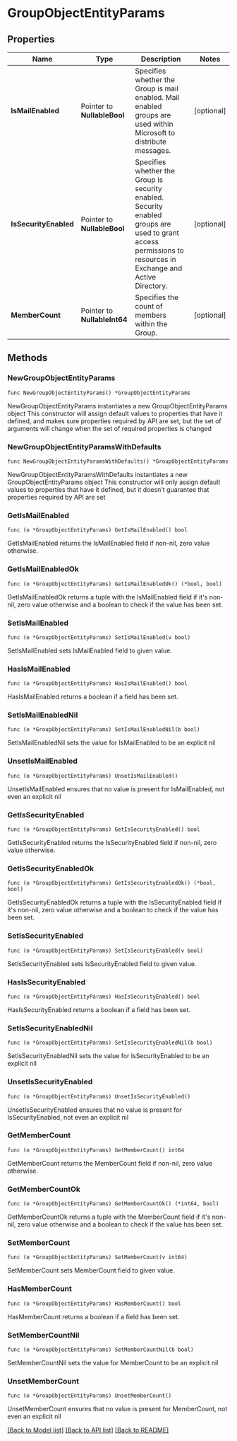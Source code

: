 # GroupObjectEntityParams

## Properties

Name | Type | Description | Notes
------------ | ------------- | ------------- | -------------
**IsMailEnabled** | Pointer to **NullableBool** | Specifies whether the Group is mail enabled. Mail enabled groups are used within Microsoft to distribute messages. | [optional] 
**IsSecurityEnabled** | Pointer to **NullableBool** | Specifies whether the Group is security enabled. Security enabled groups are used to grant access permissions to resources in Exchange and Active Directory. | [optional] 
**MemberCount** | Pointer to **NullableInt64** | Specifies the count of members within the Group. | [optional] 

## Methods

### NewGroupObjectEntityParams

`func NewGroupObjectEntityParams() *GroupObjectEntityParams`

NewGroupObjectEntityParams instantiates a new GroupObjectEntityParams object
This constructor will assign default values to properties that have it defined,
and makes sure properties required by API are set, but the set of arguments
will change when the set of required properties is changed

### NewGroupObjectEntityParamsWithDefaults

`func NewGroupObjectEntityParamsWithDefaults() *GroupObjectEntityParams`

NewGroupObjectEntityParamsWithDefaults instantiates a new GroupObjectEntityParams object
This constructor will only assign default values to properties that have it defined,
but it doesn't guarantee that properties required by API are set

### GetIsMailEnabled

`func (o *GroupObjectEntityParams) GetIsMailEnabled() bool`

GetIsMailEnabled returns the IsMailEnabled field if non-nil, zero value otherwise.

### GetIsMailEnabledOk

`func (o *GroupObjectEntityParams) GetIsMailEnabledOk() (*bool, bool)`

GetIsMailEnabledOk returns a tuple with the IsMailEnabled field if it's non-nil, zero value otherwise
and a boolean to check if the value has been set.

### SetIsMailEnabled

`func (o *GroupObjectEntityParams) SetIsMailEnabled(v bool)`

SetIsMailEnabled sets IsMailEnabled field to given value.

### HasIsMailEnabled

`func (o *GroupObjectEntityParams) HasIsMailEnabled() bool`

HasIsMailEnabled returns a boolean if a field has been set.

### SetIsMailEnabledNil

`func (o *GroupObjectEntityParams) SetIsMailEnabledNil(b bool)`

 SetIsMailEnabledNil sets the value for IsMailEnabled to be an explicit nil

### UnsetIsMailEnabled
`func (o *GroupObjectEntityParams) UnsetIsMailEnabled()`

UnsetIsMailEnabled ensures that no value is present for IsMailEnabled, not even an explicit nil
### GetIsSecurityEnabled

`func (o *GroupObjectEntityParams) GetIsSecurityEnabled() bool`

GetIsSecurityEnabled returns the IsSecurityEnabled field if non-nil, zero value otherwise.

### GetIsSecurityEnabledOk

`func (o *GroupObjectEntityParams) GetIsSecurityEnabledOk() (*bool, bool)`

GetIsSecurityEnabledOk returns a tuple with the IsSecurityEnabled field if it's non-nil, zero value otherwise
and a boolean to check if the value has been set.

### SetIsSecurityEnabled

`func (o *GroupObjectEntityParams) SetIsSecurityEnabled(v bool)`

SetIsSecurityEnabled sets IsSecurityEnabled field to given value.

### HasIsSecurityEnabled

`func (o *GroupObjectEntityParams) HasIsSecurityEnabled() bool`

HasIsSecurityEnabled returns a boolean if a field has been set.

### SetIsSecurityEnabledNil

`func (o *GroupObjectEntityParams) SetIsSecurityEnabledNil(b bool)`

 SetIsSecurityEnabledNil sets the value for IsSecurityEnabled to be an explicit nil

### UnsetIsSecurityEnabled
`func (o *GroupObjectEntityParams) UnsetIsSecurityEnabled()`

UnsetIsSecurityEnabled ensures that no value is present for IsSecurityEnabled, not even an explicit nil
### GetMemberCount

`func (o *GroupObjectEntityParams) GetMemberCount() int64`

GetMemberCount returns the MemberCount field if non-nil, zero value otherwise.

### GetMemberCountOk

`func (o *GroupObjectEntityParams) GetMemberCountOk() (*int64, bool)`

GetMemberCountOk returns a tuple with the MemberCount field if it's non-nil, zero value otherwise
and a boolean to check if the value has been set.

### SetMemberCount

`func (o *GroupObjectEntityParams) SetMemberCount(v int64)`

SetMemberCount sets MemberCount field to given value.

### HasMemberCount

`func (o *GroupObjectEntityParams) HasMemberCount() bool`

HasMemberCount returns a boolean if a field has been set.

### SetMemberCountNil

`func (o *GroupObjectEntityParams) SetMemberCountNil(b bool)`

 SetMemberCountNil sets the value for MemberCount to be an explicit nil

### UnsetMemberCount
`func (o *GroupObjectEntityParams) UnsetMemberCount()`

UnsetMemberCount ensures that no value is present for MemberCount, not even an explicit nil

[[Back to Model list]](../README.md#documentation-for-models) [[Back to API list]](../README.md#documentation-for-api-endpoints) [[Back to README]](../README.md)


